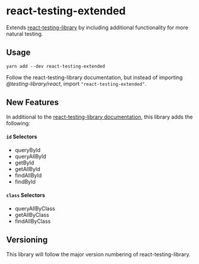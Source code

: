 # react-testing-extended

Extends [react-testing-library](https://github.com/testing-library/react-testing-library) by including additional functionality for more natural testing.

## Usage

`yarn add --dev react-testing-extended`

Follow the react-testing-library documentation, but instead of importing _@testing-library/react_, import `"react-testing-extended"`. 

## New Features

In additional to the [react-testing-library documentation](https://testing-library.com/react), this library adds the following:

#### `id` Selectors

- queryById
- queryAllById
- getById
- getAllById
- findAllById
- findById

#### `class` Selectors

- queryAllByClass
- getAllByClass
- findAllByClass

## Versioning

This library will follow the major version numbering of react-testing-library.